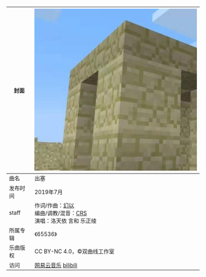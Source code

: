 | 封面     | [![](./assets/pic.jpg)](./assets/cover.png)                  |
| -------- | ------------------------------------------------------------ |
| 曲名     | 出塞                                                         |
| 发布时间 | 2019年7月                                                    |
| staff    | 作词/作曲：[幻以](/huanyi)<br>编曲/调教/混音：[CRS](/crs)<br>演唱：洛天依 言和 乐正绫 |
| 所属专辑 | 《65536》                                                    |
| 乐曲版权 | CC BY-NC 4.0，©双曲线工作室                                  |
| 访问     | [网易云音乐](https://music.163.com/#/song?id=1378675798)  [bilibili](https://www.bilibili.com/audio/au971859) |



